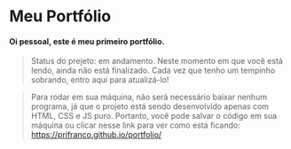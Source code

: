 # **Meu Portfólio**

#### Oi pessoal, este é meu primeiro portfólio.

  > Status do prejeto: em andamento.
Neste momento em que você está lendo, ainda não está finalizado. Cada vez que tenho um tempinho sobrando, entro aqui para atualizá-lo!

  > Para rodar em sua máquina, não será necessário baixar nenhum programa, já que o projeto está sendo desenvolvido apenas com HTML, CSS e JS puro. Portanto, você pode salvar o código em sua máquina ou clicar nesse link para ver como está ficando: https://prifranco.github.io/portfolio/
